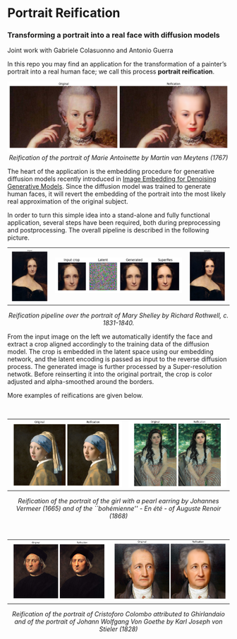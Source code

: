 # Portrait Reification
### Transforming a portrait into a real face with diffusion models ###

Joint work with Gabriele Colasuonno and Antonio Guerra

In this repo you may find an application for the transformation of a painter’s portrait into a real human face; we call this process **portrait reification**. 

<p align="center">
  <img alt="Reification of the portrait of Marie Antoinette by Martin van Meytens (1767)" src="Maria_Antonietta.png" />
  <em>Reification of the portrait of Marie Antoinette by Martin van Meytens (1767)</em>
</p>

The heart of the application is the embedding procedure for generative diffusion models recently
introduced in [Image Embedding for Denoising Generative Models](https://arxiv.org/abs/2301.07485). Since the diffusion model was 
trained to generate human faces, it will revert the embedding
of the portrait into the most likely real approximation of the original subject. 


In order to turn this simple idea into a stand-alone and fully functional application, 
several steps have been required, both during preprocessing and postprocessing. The overall pipeline is described in the following picture.

<p align="center">
  <table>
  <tr>
    <td width="20%"><img src="Mary_orig.png"></td>
    <td><img src="marie_pipe.png"></td>
    <td width="20%"><img src="Mary_final.png"></td>
  </tr>
  </table>
</p>
<p align="center">
  <em>Reification pipeline over the portrait of Mary Shelley by Richard Rothwell, c. 1831-1840.
  </em>
</p>
From the input image on the left we automatically identify the face and extract a crop aligned accordingly to
the training data of the diffusion model. The crop is 
embedded in the latent space using our embedding network,
and the latent encoding is passed as input to the reverse diffusion process. The generated image is further processed
by a Super-resolution netwotk. Before reinserting it into
the original portrait, the crop is color adjusted and alpha-smoothed around the borders.

More examples of reifications are given below.

<p align="center">
  <table>
  <tr>
    <td width="53%"><img src="verneer1.png"></td>
    <td><img src="renoir_reifi.png"></td>
  </tr>
  </table>
</p>
<p align="center">
  <em>Reification of the portrait of the girl with a pearl earring by Johannes Vermeer (1665) and of the  ``bohémienne'' - En été - of Auguste Renoir (1868)
  </em>
</p>

<p align="center">
  <table>
  <tr>
    <td width="46.5%"><img src="Colombo_reifi.png"></td>
    <td><img src="goethe_reifi.png"></td>
  </tr>
  </table>
</p>
<p align="center">
  <em>Reification of the portrait of Cristoforo Colombo attributed to Ghirlandaio and of the portrait of Johann Wolfgang Von Goethe by Karl Joseph von Stieler (1828)
  </em>
</p>
